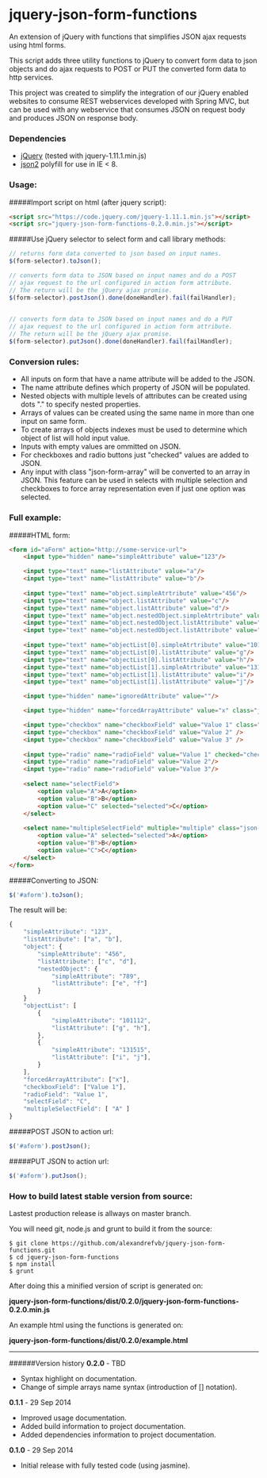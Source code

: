 jquery-json-form-functions
==========================

An extension of jQuery with functions that simplifies JSON ajax requests using html forms.

This script adds three utility functions to jQuery to convert form data to json objects and do ajax requests to POST or PUT the converted form data to http services.

This project was created to simplify the integration of our jQuery enabled websites to consume REST webservices developed with Spring MVC, but can be used with any webservice that consumes JSON on request body and produces JSON on response body.  

### Dependencies

- [jQuery](http://jquery.com/) (tested with jquery-1.11.1.min.js)
- [json2](https://github.com/douglascrockford/JSON-js) polyfill for use in IE < 8.
  
### Usage:

#####Import script on html (after jquery script):
```html
<script src="https://code.jquery.com/jquery-1.11.1.min.js"></script>
<script src="jquery-json-form-functions-0.2.0.min.js"></script>
```

#####Use jQuery selector to select form and call library methods:
```javascript
// returns form data converted to json based on input names.
$(form-selector).toJson(); 

// converts form data to JSON based on input names and do a POST  
// ajax request to the url configured in action form attribute. 
// The return will be the jQuery ajax promise.
$(form-selector).postJson().done(doneHandler).fail(failHandler);
 

// converts form data to JSON based on input names and do a PUT  
// ajax request to the url configured in action form attribute. 
// The return will be the jQuery ajax promise.
$(form-selector).putJson().done(doneHandler).fail(failHandler);
```
  
### Conversion rules:

  - All inputs on form that have a name attribute will be added to the JSON.
  - The name attribute defines which property of JSON will be populated.
  - Nested objects with multiple levels of attributes can be created using dots "." to specify nested properties.
  - Arrays of values can be created using the same name in more than one input on same form.
  - To create arrays of objects indexes must be used to determine which object of list will hold input value.
  - Inputs with empty values are ommitted on JSON.
  - For checkboxes and radio buttons just "checked" values are added to JSON.
  - Any input with class "json-form-array" will be converted to an array in JSON. This feature can be used in selects with multiple selection and checkboxes to force array representation even if just one option was selected.
    

### Full example:

#####HTML form:

```html
<form id="aForm" action="http://some-service-url">   
	<input type="hidden" name="simpleAttribute" value="123"/>

	<input type="text" name="listAttribute" value="a"/>
	<input type="text" name="listAttribute" value="b"/>
  
	<input type="text" name="object.simpleAtrtribute" value="456"/>
	<input type="text" name="object.listAttribute" value="c"/>
	<input type="text" name="object.listAttribute" value="d"/>
	<input type="text" name="object.nestedObject.simpleAtrtribute" value="789"/>  
	<input type="text" name="object.nestedObject.listAttribute" value="e"/>
	<input type="text" name="object.nestedObject.listAttribute" value="f"/>
      
	<input type="text" name="objectList[0].simpleAtrtribute" value="101112"/>
    <input type="text" name="objectList[0].listAttribute" value="g"/>
    <input type="text" name="objectList[0].listAttribute" value="h"/>
	<input type="text" name="objectList[1].simpleAtrtribute" value="131515"/>
    <input type="text" name="objectList[1].listAttribute" value="i"/>
	<input type="text" name="objectList[1].listAttribute" value="j"/>

    <input type="hidden" name="ignoredAttribute" value=""/>

    <input type="hidden" name="forcedArrayAttribute" value="x" class="json-form-array"/>

    <input type="checkbox" name="checkboxField" value="Value 1" class="json-form-array" checked="checked"/> 
    <input type="checkbox" name="checkboxField" value="Value 2" /> 
    <input type="checkbox" name="checkboxField" value="Value 3" />
    
    <input type="radio" name="radioField" value="Value 1" checked="checked"/>
    <input type="radio" name="radioField" value="Value 2"/>
    <input type="radio" name="radioField" value="Value 3"/> 
    
    <select name="selectField">
        <option value="A">A</option>
        <option value="B">B</option>
        <option value="C" selected="selected">C</option>
    </select>
    
    <select name="multipleSelectField" multiple="multiple" class="json-form-array">
        <option value="A" selected="selected">A</option>
        <option value="B">B</option>
        <option value="C">C</option>
    </select>        
</form>
```

#####Converting to JSON:
    
```javascript
$('#aform').toJson(); 
```
  
The result will be:
```javascript
{ 
	"simpleAttribute": "123",
	"listAttribute": ["a", "b"],
	"object": {
		"simpleAttribute": "456",
		"listAttribute": ["c", "d"],
		"nestedObject": {
			"simpleAttribute": "789",
			"listAttribute": ["e", "f"]
		} 
	}
	"objectList": [
		{
			"simpleAttribute": "101112",
			"listAttribute": ["g", "h"],
		},  
		{
			"simpleAttribute": "131515",
			"listAttribute": ["i", "j"],
		}  
	],
	"forcedArrayAttribute": ["x"],
	"checkboxField": ["Value 1"],
	"radioField": "Value 1",
    "selectField": "C",
    "multipleSelectField": [ "A" ]   		
}
```
  
#####POST JSON to action url:
   
```javascript
$('#aform').postJson();
```
   
#####PUT JSON to action url:

```javascript
$('#aform').putJson();
```

### How to build latest stable version from source:

Lastest production release is allways on master branch.

You will need git, node.js and grunt to build it from the source:

	$ git clone https://github.com/alexandrefvb/jquery-json-form-functions.git
	$ cd jquery-json-form-functions
	$ npm install
	$ grunt

After doing this a minified version of script is generated on: 

**jquery-json-form-functions/dist/0.2.0/jquery-json-form-functions-0.2.0.min.js**

An example html using the functions is generated on:

**jquery-json-form-functions/dist/0.2.0/example.html**


----
######Version history
**0.2.0** - TBD
 
 - Syntax highlight on documentation.
 - Change of simple arrays name syntax (introduction of [] notation).
 
**0.1.1** - 29 Sep 2014 

- Improved usage documentation.
- Added build information to project documentation.
- Added dependencies information to project documentation.
 
**0.1.0** - 29 Sep 2014 

- Initial release with fully tested code (using jasmine). 

